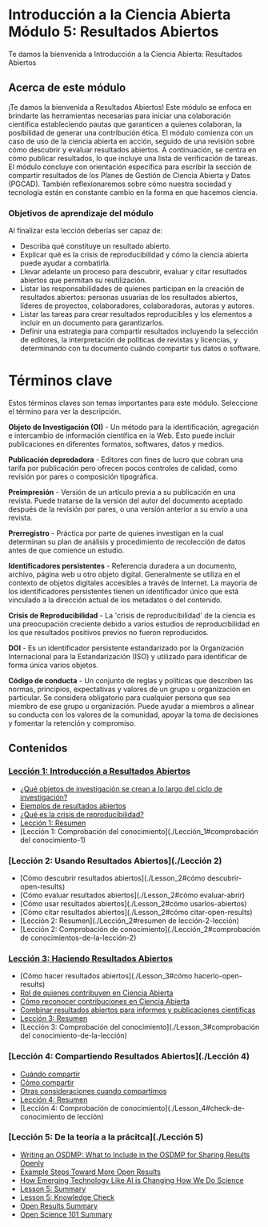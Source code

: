 # Introducción a la Ciencia Abierta Módulo 5: Resultados Abiertos

Te damos la bienvenida a Introducción a la Ciencia Abierta: Resultados Abiertos

## Acerca de este módulo

¡Te damos la bienvenida a Resultados Abiertos! Este módulo se enfoca en brindarte las herramientas necesarias para iniciar una colaboración científica estableciendo pautas que garanticen a quienes colaboran, la posibilidad de generar una contribución ética. El módulo comienza con un caso de uso de la ciencia abierta en acción, seguido de una revisión sobre cómo descubrir y evaluar resultados abiertos. A continuación, se centra en cómo publicar resultados, lo que incluye una lista de verificación de tareas. El módulo concluye con orientación específica para escribir la sección de compartir resultados de los Planes de Gestión de Ciencia Abierta y Datos (PGCAD). También reflexionaremos sobre cómo nuestra sociedad y tecnología están en constante cambio en la forma en que hacemos ciencia.

### Objetivos de aprendizaje del módulo

Al finalizar esta lección deberías ser capaz de:

- Describa qué constituye un resultado abierto.
- Explicar qué es la crisis de reproducibilidad y cómo la ciencia abierta puede ayudar a combatirla.
- Llevar adelante un proceso para descubrir, evaluar y citar resultados abiertos que permitan su reutilización.
- Listar las responsabilidades de quienes participan en la creación de resultados abiertos: personas usuarias de los resultados abiertos, líderes de proyectos, colaboradores, colaboradoras, autoras y autores.
- Listar las tareas para crear resultados reproducibles y los elementos a incluir en un documento para garantizarlos.
- Definir una estrategia para compartir resultados incluyendo la selección de editores, la interpretación de políticas de revistas y licencias, y determinando con tu documento cuándo compartir tus datos o software.

# Términos clave

Estos términos claves son temas importantes para este módulo. Seleccione el término para ver la descripción.

**Objeto de Investigación (OI)** - Un método para la identificación, agregación e intercambio de información científica en la Web. Esto puede incluir publicaciones en diferentes formatos, softwares, datos y medios.

**Publicación depredadora** - Editores con fines de lucro que cobran una tarifa por publicación pero ofrecen pocos controles de calidad, como revisión por pares o composición tipográfica.

**Preimpresión** - Versión de un artículo previa a su publicación en una revista. Puede tratarse de la versión del autor del documento aceptado después de la revisión por pares, o una versión anterior a su envío a una revista.

**Prerregistro** - Práctica por parte de quienes investigan en la cual determinan su plan de análisis y procedimiento de recolección de datos antes de que comience un estudio.

**Identificadores persistentes** - Referencia duradera a un documento, archivo, página web u otro objeto digital. Generalmente se utiliza en el contexto de objetos digitales accesibles a través de Internet. La mayoría de los identificadores persistentes tienen un identificador único que está vinculado a la dirección actual de los metadatos o del contenido.

**Crisis de Reproducibilidad** - La 'crisis de reproducibilidad' de la ciencia es una preocupación creciente debido a varios estudios de reproducibilidad en los que resultados positivos previos no fueron reproducidos.

**DOI** - Es un identificador persistente estandarizado por la Organización Internacional para la Estandarización (ISO) y utilizado para identificar de forma única varios objetos.

**Código de conducta** - Un conjunto de reglas y políticas que describen las normas, principios, expectativas y valores de un grupo u organización en particular. Se considera obligatorio para cualquier persona que sea miembro de ese grupo u organización. Puede ayudar a miembros a alinear su conducta con los valores de la comunidad, apoyar la toma de decisiones y fomentar la retención y compromiso.

## Contenidos

### [Lección 1: Introducción a Resultados Abiertos](./Lección_1)

- [¿Qué objetos de investigación se crean a lo largo del ciclo de investigación?](./Lesson_1#what-research-objects-are-created-throughhout-the-research-cycle)
- [Ejemplos de resultados abiertos](./Lesson_1#ejemplos-de-resultados)
- [¿Qué es la crisis de reproducibilidad?](./Lesson_1#what-is-the-reproducibility-crisis)
- [Lección 1: Resumen](./Lección_1#lección-1-resumen)
- [Lección 1: Comprobación del conocimiento](./Lección_1#comprobación del conocimiento-1)

### [Lección 2: Usando Resultados Abiertos](./Lección 2)

- [Cómo descubrir resultados abiertos](./Lesson_2#cómo descubrir-open-results)
- [Cómo evaluar resultados abiertos](./Lesson_2#cómo evaluar-abrir)
- [Cómo usar resultados abiertos](./Lesson_2#cómo usarlos-abiertos)
- [Cómo citar resultados abiertos](./Lesson_2#cómo citar-open-results)
- [Lección 2: Resumen](./Lección_2#resumen de lección-2-lección)
- [Lección 2: Comprobación de conocimiento](./Lección_2#comprobación de conocimientos-de-la-lección-2)

### [Lección 3: Haciendo Resultados Abiertos](./Lección_3)

- [Cómo hacer resultados abiertos](./Lesson_3#cómo hacerlo-open-results)
- [Rol de quienes contribuyen en Ciencia Abierta](./Lesson_3#role-of-Contributors-in-open-science)
- [Cómo reconocer contribuciones en Ciencia Abierta](./Lesson_3#how-to-give-open-recognition)
- [Combinar resultados abiertos para informes y publicaciones científicas](./Lesson_3#combining-open-results-for-scientific-reporting-and-publications)
- [Lección 3: Resumen](./Lección_3#lección-3-resumen)
- [Lección 3: Comprobación del conocimiento](./Lesson_3#comprobación del conocimiento-de-la-lección)

### [Lección 4: Compartiendo Resultados Abiertos](./Lección 4)

- [Cuándo compartir](./Lección_4#cuando-compartir)
- [Cómo compartir](./Lección_4#como-compartir)
- [Otras consideraciones cuando compartimos](./Lección_4#otras-consideraciones-cuando-compartimos)
- [Lección 4: Resumen](./Lección_4#lección-4-resumen)
- [Lección 4: Comprobación de conocimiento](./Lesson_4#check-de-conocimiento de lección)

### [Lección 5: De la teoría a la prácitca](./Lección 5)

- [Writing an OSDMP: What to Include in the OSDMP for Sharing Results Openly](./Lesson_5#writing-an-osdmp-what-to-include-in-the-osdmp-for-sharing-results-openly)
- [Example Steps Toward More Open Results](./Lesson_5#example-steps-toward-more-open-results)
- [How Emerging Technology Like AI is Changing How We Do Science](./Lesson_5#how-emerging-technology-like-ai-is-changing-how-we-do-science)
- [Lesson 5: Summary](./Lesson_5#lesson-5-summary)
- [Lesson 5: Knowledge Check](./Lesson_5#lesson-5-knowledge-check)
- [Open Results Summary](./Lesson_5#open-results-summary)
- [Open Science 101 Summary](./Lesson_5#open-science-101-summary)
